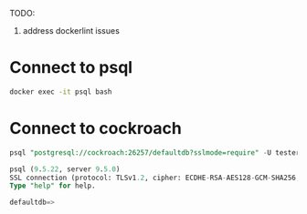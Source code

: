 TODO:
1. address dockerlint issues

# Connect to psql

```bash
docker exec -it psql bash
```

# Connect to cockroach

```sql
psql "postgresql://cockroach:26257/defaultdb?sslmode=require" -U tester
```

```sql
psql (9.5.22, server 9.5.0)
SSL connection (protocol: TLSv1.2, cipher: ECDHE-RSA-AES128-GCM-SHA256, bits: 128, compression: off)
Type "help" for help.

defaultdb=>
```
